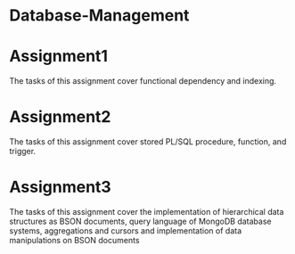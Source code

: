 # Database-Management

Assignment1
==============
The tasks of this assignment cover functional dependency and indexing.

Assignment2
==============
The tasks of this assignment cover stored PL/SQL procedure, function, and trigger.

Assignment3
=============
The tasks of this assignment cover the implementation of hierarchical data structures as BSON documents, query language of MongoDB database systems, 
aggregations and cursors and implementation of data manipulations on BSON documents

